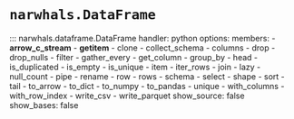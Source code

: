# `narwhals.DataFrame`

::: narwhals.dataframe.DataFrame
    handler: python
    options:
      members:
        - __arrow_c_stream__
        - __getitem__
        - clone
        - collect_schema
        - columns
        - drop
        - drop_nulls
        - filter
        - gather_every
        - get_column
        - group_by
        - head
        - is_duplicated
        - is_empty
        - is_unique
        - item
        - iter_rows
        - join
        - lazy
        - null_count
        - pipe
        - rename
        - row
        - rows
        - schema
        - select
        - shape
        - sort
        - tail
        - to_arrow
        - to_dict
        - to_numpy
        - to_pandas
        - unique
        - with_columns
        - with_row_index
        - write_csv
        - write_parquet
      show_source: false
      show_bases: false
